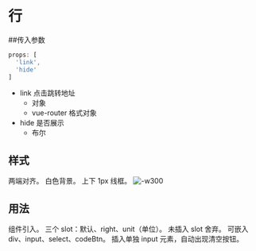 # 行
##传入参数

```js
props: [
  'link',
  'hide'
]
```

- link 点击跳转地址
	- 对象
	- vue-router 格式对象
- hide 是否展示
	- 布尔

## 样式
两端对齐。
白色背景。
上下 1px 线框。
![-w300](media/14617459933347/14617494980840.jpg)


## 用法
组件引入。
三个 slot：默认、right、unit（单位）。
未插入 slot 舍弃。
可嵌入 div、input、select、codeBtn。
插入单独 input 元素，自动出现清空按钮。


